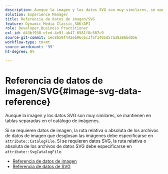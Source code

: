 ```yaml
---
description: Aunque la imagen y los datos SVG son muy similares, se mantienen en tablas separadas en el catálogo de imágenes.
solution: Experience Manager
title: Referencia de datos de imagen/SVG
feature: Dynamic Media Classic,SDK/API
role: Developer,Business Practitioner
exl-id: d43bf938-efed-4e9f-ab47-6581f8c587c9
source-git-commit: 1ec8b59f442eb96c6c3f5f1405d57a38a86bd056
workflow-type: tm+mt
source-wordcount: '99'
ht-degree: 0%

---
```


# Referencia de datos de imagen/SVG{#image-svg-data-reference}

Aunque la imagen y los datos SVG son muy similares, se mantienen en tablas separadas en el catálogo de imágenes.

Si se requieren datos de imagen, la ruta relativa o absoluta de los archivos de datos de imagen que desglosan las imágenes debe especificarse en `attribute::CatalogFile`. Si se requieren datos SVG, la ruta relativa o absoluta de los archivos de datos SVG debe especificarse en `attribute::SvgCatalogFile`.

* [Referencia de datos de imagen](c-image-data-reference/c-image-data-reference.md)
* [Referencia de datos de SVG](c-svg-data-reference/c-svg-data-reference.md)
